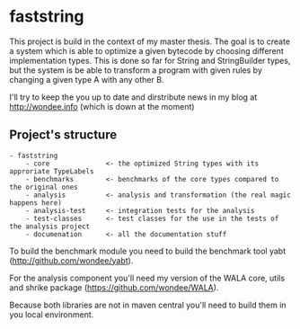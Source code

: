 # faststring

This project is build in the context of my master thesis. The goal is to create a system which is able to optimize a given bytecode by choosing different implementation types. This is done so far for String and StringBuilder types, but the system is be able to transform a program with given rules by changing a given type A with any other B. 

I'll try to keep the you up to date and dirstribute news in my blog at http://wondee.info (which is down at the moment)

## Project's structure

```
- faststring
	- core 				<- the optimized String types with its approriate TypeLabels
	- benchmarks 		<- benchmarks of the core types compared to the original ones
	- analysis			<- analysis and transformation (the real magic happens here) 
	- analysis-test 	<- integration tests for the analysis
	- test-classes		<- test classes for the use in the tests of the analysis project
	- documenation 		<- all the documentation stuff
```

To build the benchmark module you need to build the benchmark tool yabt (http://github.com/wondee/yabt).

For the analysis component you'll need my version of the WALA core, utils and shrike package (https://github.com/wondee/WALA). 

Because both libraries are not in maven central you'll need to build them in you local environment. 

